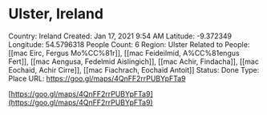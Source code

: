 # Ulster, Ireland

Country: Ireland
Created: Jan 17, 2021 9:54 AM
Latitude: -9.372349
Longitude: 54.5796318
People Count: 6
Region: Ulster
Related to People: [[mac Eirc, Fergus Mo%CC%81r]], [[mac Feideilmid, A%CC%81engus Fert]], [[mac Aengusa, Fedelmid Aislingich]], [[mac Achir, Findacha]], [[mac Eochaid, Achir Cirre]], [[mac Fiachrach, Eochaid Antoit]]
Status: Done
Type: Place
URL: https://goo.gl/maps/4QnFF2rrPUBYpFTa9

[https://goo.gl/maps/4QnFF2rrPUBYpFTa9](https://goo.gl/maps/4QnFF2rrPUBYpFTa9)
